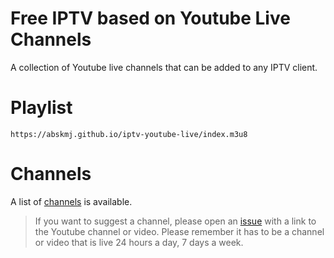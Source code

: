 # Free IPTV based on Youtube Live Channels
A collection of Youtube live channels that can be added to any IPTV client.

# Playlist
```
https://abskmj.github.io/iptv-youtube-live/index.m3u8
```

# Channels
A list of [channels](https://github.com/abskmj/iptv-youtube-live/blob/main/channels.csv) is available.

> If you want to suggest a channel, please open an [issue](https://github.com/abskmj/iptv-youtube-live/issues) with a link to the Youtube channel or video. Please remember it has to be a channel or video that is live 24 hours a day, 7 days a week.